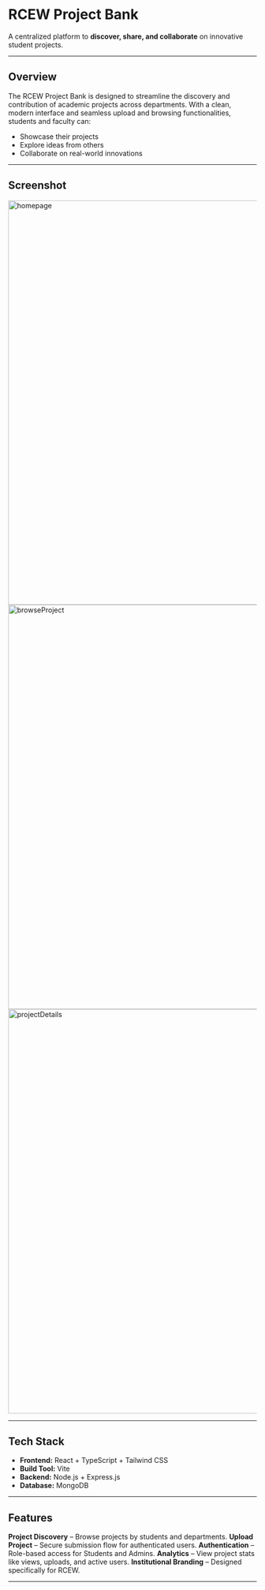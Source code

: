 #  RCEW Project Bank

A centralized platform to **discover, share, and collaborate** on innovative student projects.



---

##  Overview

The RCEW Project Bank is designed to streamline the discovery and contribution of academic projects across departments. With a clean, modern interface and seamless upload and browsing functionalities, students and faculty can:

-  Showcase their projects
-  Explore ideas from others
-  Collaborate on real-world innovations

---


##  Screenshot

<img width="1438" height="820" alt="homepage" src="https://github.com/user-attachments/assets/67d8f1f8-b173-4208-8fa1-ea4aae1a2e7d" />

<img width="1438" height="820" alt="browseProject" src="https://github.com/user-attachments/assets/990f50f1-1beb-4355-acb8-9cec9d3360e9" />

<img width="1438" height="820" alt="projectDetails" src="https://github.com/user-attachments/assets/0af41356-6a1d-4c17-bceb-f6df69205a1a" />




---

##  Tech Stack

- **Frontend:** React + TypeScript + Tailwind CSS
- **Build Tool:** Vite
- **Backend:** Node.js + Express.js 
- **Database:** MongoDB 


---

##  Features

 **Project Discovery** – Browse projects by students and departments.
 **Upload Project** – Secure submission flow for authenticated users.
 **Authentication** – Role-based access for Students and Admins.
 **Analytics** – View project stats like views, uploads, and active users.
 **Institutional Branding** – Designed specifically for RCEW.

---


